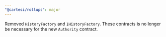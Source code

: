 ```yaml
---
"@cartesi/rollups": major
---
```


Removed `HistoryFactory` and `IHistoryFactory`.
These contracts is no longer be necessary for the new `Authority` contract.
